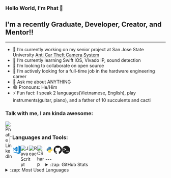 ### Hello World, I'm Phat 👋

## I'm a recently Graduate, Developer, Creator, and Mentor!!
---
- 🔭 I’m currently working on my senior project at San Jose State University [Anti Car Theft Camera System]
- 🌱 I’m currently learning Swift IOS, Vivado IP, sound detection  
- 👯 I’m looking to collaborate on open source
- 🤔 I’m actively looking for a full-time job in the hardware engineering career
- 💬 Ask me about ANYTHING
- 😄 Pronouns: He/Him
- ⚡ Fun fact: I speak 2 languages(Vietnamese, English), play instruments(guitar, piano), and a father of 10 succulents and cacti 
  
### Talk with me, I am kinda awesome:
[<img align="left" alt="PhatLe | LinkedIn" width="22px" src="https://cdn.jsdelivr.net/npm/simple-icons@v3/icons/linkedin.svg" />][linkedin]

<br />

### Languages and Tools:

[<img align="left" alt="Visual Studio Code" width="26px" src="https://raw.githubusercontent.com/github/explore/80688e429a7d4ef2fca1e82350fe8e3517d3494d/topics/visual-studio-code/visual-studio-code.png" />]()

[<img align="left" alt="JavaScript" width="26px" src="https://user-images.githubusercontent.com/3611330/51789332-126e5400-2188-11e9-808e-37c633755ddf.png" />]()
[<img align="left" alt="React" width="26px" src="https://cdn.iconscout.com/icon/free/png-64/c-programming-569564.png" />]()

[<img align="left" alt="CSharp" width="26px" src="https://visualpharm.com/assets/171/C++-595b40b75ba036ed117d5b19.svg" />]()

[<img align="left" alt="python" width="26px" src="https://raw.githubusercontent.com/github/explore/80688e429a7d4ef2fca1e82350fe8e3517d3494d/topics/python/python.png" />]()

[<img align="left" alt="GitHub" width="26px" src="https://raw.githubusercontent.com/github/explore/78df643247d429f6cc873026c0622819ad797942/topics/github/github.png" />]()

[<img align="left" alt="Terminal" width="26px" src="https://raw.githubusercontent.com/github/explore/80688e429a7d4ef2fca1e82350fe8e3517d3494d/topics/terminal/terminal.png" />]()

<br />
<br />
---

<details>
  <summary>:zap: GitHub Stats</summary>

  <img align="left" alt="Phat's GitHub Stats" src="https://github-readme-stats.vercel.app/api?username=PhatLe15&show_icons=true&hide_border=true" />

</details>

<details>
  <summary>:zap: Most Used Languages</summary>

<img align="left" alt="Phat's GitHub Top Languages" src="https://github-readme-stats.vercel.app/api/top-langs/?username=PhatLe15" />

</details>


[linkedin]: https://www.linkedin.com/in/phat-tan-le/
[portfolio]: https://arsentieva.github.io/profile/
[Anti Car Theft Camera System]: https://github.com/PhatLe15/Anti-car-Theft-Camera-System
